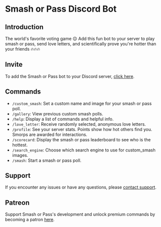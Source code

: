 # Smash or Pass Discord Bot

## Introduction
The world's favorite voting game 😌 Add this fun bot to your server to play smash or pass, send love letters, and scientifically prove you're hotter than your friends 🔥🔥🔥

## Invite
To add the Smash or Pass bot to your Discord server, [click here](https://discord.com/api/oauth2/authorize?client_id=912882119276109844&permissions=2147493888&scope=bot+applications.commands).

## Commands
- `/custom_smash`: Set a custom name and image for your smash or pass poll.
- `/gallery`: View previous custom smash polls.
- `/help`: Display a list of commands and helpful info.
- `/love_letter`: Receive randomly selected, anonymous love letters.
- `/profile`: See your server stats. Points show how hot others find you. Smorps are awarded for interactions.
- `/scorecard`: Display the smash or pass leaderboard to see who is the hottest.
- `/search_engine`: Choose which search engine to use for custom_smash images.
- `/smash`: Start a smash or pass poll.

## Support
If you encounter any issues or have any questions, please [contact support](https://discord.gg/SUyXYV9BN6).

## Patreon
Support Smash or Pass's development and unlock premium commands by becoming a patron [here]([link_to_contribution_guidelines](https://www.patreon.com/smashorpass)https://www.patreon.com/smashorpass).
